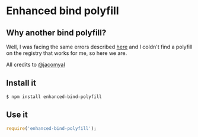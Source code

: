 # Enhanced bind polyfill

## Why another bind polyfill?

Well, I was facing the same errors described [here](https://gist.github.com/jacomyal/4b7ae101a1cf6b985c60)
and I coldn't find a polyfill on the registry that works for me, so here we are.

All credits to [@jacomyal](https://github.com/jacomyal)

## Install it

```shell
$ npm install enhanced-bind-polyfill
```

## Use it

```javascript
require('enhanced-bind-polyfill');
```